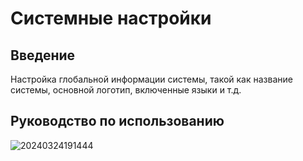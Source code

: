 # Системные настройки

<PluginInfo name="system-settings"></PluginInfo>

## Введение
Настройка глобальной информации системы, такой как название системы, основной логотип, включенные языки и т.д.

## Руководство по использованию

![20240324191444](https://static-docs.nocobase.com/20240324191444.png)